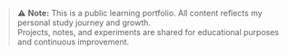 > ⚠️ **Note:** This is a public learning portfolio. All content reflects my personal study journey and growth.  
> Projects, notes, and experiments are shared for educational purposes and continuous improvement.
